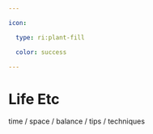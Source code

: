 ```yaml
---

icon: 

  type: ri:plant-fill

  color: success

---
```


# Life Etc

time / space / balance / tips / techniques